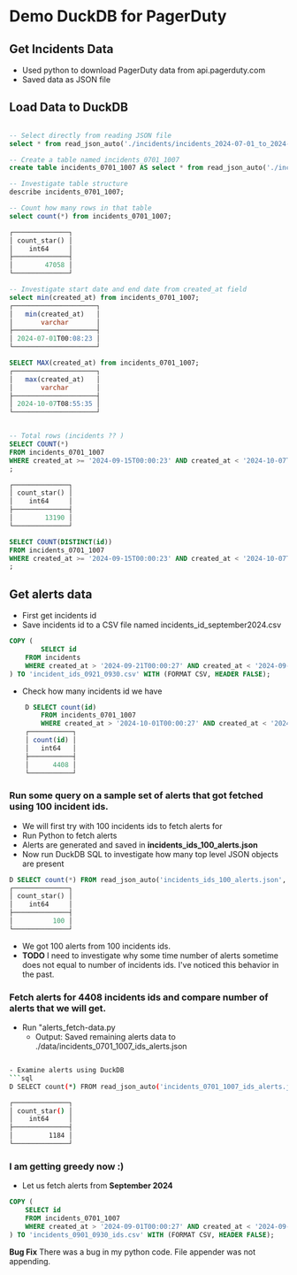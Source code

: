 # Demo DuckDB for PagerDuty

## Get Incidents Data
- Used python to download PagerDuty data from api.pagerduty.com
- Saved data as JSON file

## Load Data to DuckDB

```sql

-- Select directly from reading JSON file
select * from read_json_auto('./incidents/incidents_2024-07-01_to_2024-10-07.json');

-- Create a table named incidents_0701_1007
create table incidents_0701_1007 AS select * from read_json_auto('./incidents/incidents_2024-07-01_to_2024-10-07.json');

-- Investigate table structure 
describe incidents_0701_1007;

-- Count how many rows in that table
select count(*) from incidents_0701_1007;

┌──────────────┐
│ count_star() │
│    int64     │
├──────────────┤
│        47058 │
└──────────────┘

-- Investigate start date and end date from created_at field
select min(created_at) from incidents_0701_1007;
┌─────────────────────┐
│   min(created_at)   │
│       varchar       │
├─────────────────────┤
│ 2024-07-01T00:08:23 │
└─────────────────────┘

SELECT MAX(created_at) from incidents_0701_1007;
┌─────────────────────┐
│   max(created_at)   │
│       varchar       │
├─────────────────────┤
│ 2024-10-07T08:55:35 │
└─────────────────────┘


-- Total rows (incidents ?? )
SELECT COUNT(*) 
FROM incidents_0701_1007
WHERE created_at >= '2024-09-15T00:00:23' AND created_at < '2024-10-07T23:59:23'
;

┌──────────────┐
│ count_star() │
│    int64     │
├──────────────┤
│        13190 │
└──────────────┘

SELECT COUNT(DISTINCT(id)) 
FROM incidents_0701_1007
WHERE created_at >= '2024-09-15T00:00:23' AND created_at < '2024-10-07T23:59:23'
;
```

## Get alerts data

- First get incidents id 
- Save incidents id to a CSV file named incidents_id_september2024.csv

```sql
COPY (
        SELECT id
    FROM incidents
    WHERE created_at > '2024-09-21T00:00:27' AND created_at < '2024-09-30T23:49:27'
) TO 'incident_ids_0921_0930.csv' WITH (FORMAT CSV, HEADER FALSE);
```

- Check how many incidents id we have
```sql
    D SELECT count(id)
        FROM incidents_0701_1007
        WHERE created_at > '2024-10-01T00:00:27' AND created_at < '2024-10-07T23:49:27';
    ┌───────────┐
    │ count(id) │
    │   int64   │
    ├───────────┤
    │      4408 │
    └───────────┘
```

### Run some query on a sample set of alerts that got fetched using 100 incident ids.
- We will first try with 100 incidents ids to fetch alerts for
- Run Python to fetch alerts 
- Alerts are generated and saved in **incidents_ids_100_alerts.json**
- Now run DuckDB SQL to investigate how many top level JSON objects are present
```sql
D SELECT count(*) FROM read_json_auto('incidents_ids_100_alerts.json', ignore_errors=true);
┌──────────────┐
│ count_star() │
│    int64     │
├──────────────┤
│          100 │
└──────────────┘
```

- We got 100 alerts from 100 incidents ids. 
- **TODO** I need to investigate why some time number of alerts sometime does not equal to number of incidents ids. I've noticed this behavior in the past.

### Fetch alerts for 4408 incidents ids and compare number of alerts that we will get.
- Run "alerts_fetch-data.py
    - Output: Saved remaining alerts data to ./data/incidents_0701_1007_ids_alerts.json
```bash

- Examine alerts using DuckDB
```sql
D SELECT count(*) FROM read_json_auto('incidents_0701_1007_ids_alerts.json', ignore_errors=true);

┌──────────────┐
│ count_star() │
│    int64     │
├──────────────┤
│         1184 │
└──────────────┘
```

### I am getting greedy now :) 
- Let us fetch alerts from **September 2024**

```sql
COPY (
    SELECT id
    FROM incidents_0701_1007
    WHERE created_at > '2024-09-01T00:00:27' AND created_at < '2024-09-30T23:49:27'
) TO 'incidents_0901_0930_ids.csv' WITH (FORMAT CSV, HEADER FALSE);
```

**Bug Fix** There was a bug in my python code. File appender was not appending.